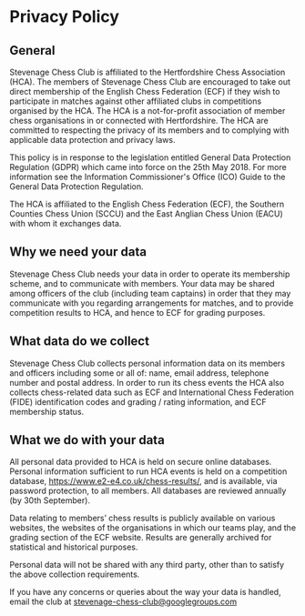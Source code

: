 # Privacy Policy

## General

Stevenage Chess Club is affiliated to the Hertfordshire Chess Association (HCA). The members of Stevenage Chess Club are encouraged to take out direct membership of the English Chess Federation (ECF) if they wish to participate in matches against other affiliated clubs in competitions organised by the HCA. The HCA is a not-for-profit association of member chess organisations in or connected with Hertfordshire. The HCA are committed to respecting the privacy of its members and to complying with applicable data protection and privacy laws.

This policy is in response to the legislation entitled General Data Protection Regulation (GDPR) which came into force on the 25th May 2018. For more information see the Information Commissioner's Office (ICO) Guide to the General Data Protection Regulation.

The HCA is affiliated to the English Chess Federation (ECF), the Southern Counties Chess Union (SCCU) and the East Anglian Chess Union (EACU) with whom it exchanges data.

## Why we need your data

Stevenage Chess Club needs your data in order to operate its membership scheme, and to communicate with members. Your data may be shared among officers of the club (including team captains) in order that they may communicate with you regarding arrangements for matches, and to provide competition results to HCA, and hence to ECF for grading purposes.

## What data do we collect

Stevenage Chess Club collects personal information data on its members and officers including some or all of: name, email address, telephone number and postal address.
In order to run its chess events the HCA also collects chess-related data such as ECF and International Chess Federation (FIDE) identification codes and grading / rating information, and ECF membership status.

## What we do with your data

All personal data provided to HCA is held on secure online databases. Personal information sufficient to run HCA events is held on a competition database, https://www.e2-e4.co.uk/chess-results/, and is available, via password protection, to all members. All databases are reviewed annually (by 30th September).

Data relating to members’ chess results is publicly available on various websites, the websites of the organisations in which our teams play, and the grading section of the ECF website. Results are generally archived for statistical and historical purposes.

Personal data will not be shared with any third party, other than to satisfy the above collection requirements.

If you have any concerns or queries about the way your data is handled, email the club at stevenage-chess-club@googlegroups.com
